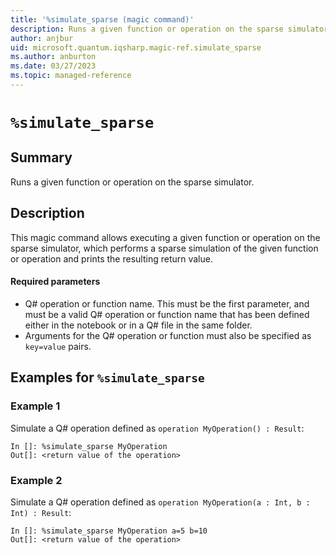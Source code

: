 ```yaml
---
title: '%simulate_sparse (magic command)'
description: Runs a given function or operation on the sparse simulator.
author: anjbur
uid: microsoft.quantum.iqsharp.magic-ref.simulate_sparse
ms.author: anburton
ms.date: 03/27/2023
ms.topic: managed-reference
---
```


<!--
    NB: This file has been automatically generated from Microsoft.Quantum.IQSharp.Jupyter.dll,
        please do not manually edit it.

    [DEBUG] JSON source:
        {"Name": "%simulate_sparse", "Documentation": {"Summary": "Runs a given function or operation on the sparse simulator.", "Full": null, "Description": "\r\nThis magic command allows executing a given function or operation on the sparse simulator, \r\nwhich performs a sparse simulation of the given function or operation\r\nand prints the resulting return value.\r\n\r\n#### Required parameters\r\n\r\n- Q# operation or function name. This must be the first parameter, and must be a valid Q# operation\r\nor function name that has been defined either in the notebook or in a Q# file in the same folder.\r\n- Arguments for the Q# operation or function must also be specified as `key=value` pairs.\r\n                ", "Remarks": null, "Examples": ["\r\nSimulate a Q# operation defined as `operation MyOperation() : Result`:\r\n```\r\nIn []: %simulate_sparse MyOperation\r\nOut[]: <return value of the operation>\r\n```\r\n                    ", "\r\nSimulate a Q# operation defined as `operation MyOperation(a : Int, b : Int) : Result`:\r\n```\r\nIn []: %simulate_sparse MyOperation a=5 b=10\r\nOut[]: <return value of the operation>\r\n```\r\n                    "], "SeeAlso": null}, "AssemblyName": "Microsoft.Quantum.IQSharp.Jupyter"}
-->

# `%simulate_sparse`

## Summary

Runs a given function or operation on the sparse simulator.

## Description

This magic command allows executing a given function or operation on the sparse simulator,
which performs a sparse simulation of the given function or operation
and prints the resulting return value.

#### Required parameters

- Q# operation or function name. This must be the first parameter, and must be a valid Q# operation
or function name that has been defined either in the notebook or in a Q# file in the same folder.
- Arguments for the Q# operation or function must also be specified as `key=value` pairs.

## Examples for `%simulate_sparse`

### Example 1

Simulate a Q# operation defined as `operation MyOperation() : Result`:
```
In []: %simulate_sparse MyOperation
Out[]: <return value of the operation>
```

### Example 2

Simulate a Q# operation defined as `operation MyOperation(a : Int, b : Int) : Result`:
```
In []: %simulate_sparse MyOperation a=5 b=10
Out[]: <return value of the operation>
```
